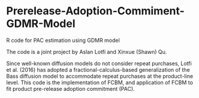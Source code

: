 # Prerelease-Adoption-Commiment-GDMR-Model
R code for PAC estimation using GDMR model

The code is a joint project by Aslan Lotfi and Xinxue (Shawn) Qu. 


Since well-known diffusion models do not consider repeat purchases, Lotfi et al. (2016) has adopted a fractional-calculus-based generalization of the Bass diffusion model to accommodate repeat purchases at the product-line level. This code is the implementation of FCBM, and application of FCBM to fit product pre-release adoption commitment (PAC). 
